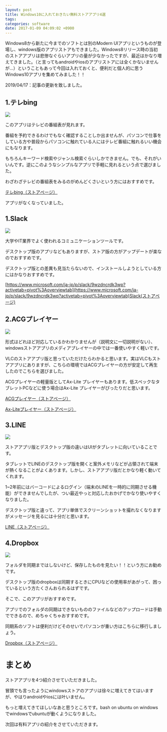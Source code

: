 ```yaml
---
layout: post
title: Windows10に入れておきたい無料ストアアプリ4選
tags:
categories: software
date: 2017-01-09 04:09:02 +0900
---
```


Windows8から新たに今までのソフトとは別のModern UIアプリというものが登場し、windows版のアプリストアもできました。Windows8リリース時の当初のストアアプリは悲惨なぐらいアプリの量が少なかったですが、最近はかなり増えてきました。（と言ってもandroidやiosのアプリストアには全くかないませんが…）ということもあって今回は入れておくと、便利だと個人的に思うWindows10アプリを集めてみました！！

2019/04/17：記事の更新を致しました。

1.テレbing
--------

![](../../../../images/2017/01/windowsstore-テレbing.png)

このアプリはテレビの番組表が見れます。

番組を予約できるわけでもなく確認することしか出ませんが、パソコンで仕事をしている方や普段からパソコンに触れている人にはテレビ番組に触れるいい機会にもなります。

もちろんキーワード検索やジャンル検索ぐらいしかできません。でも、それがいいんです。逆にこのようなシンプルなアプリで手軽に見れるという点で選びました。

わざわざテレビの番組表をみるのがめんどくさいという方にはおすすめです。

[テレbing（ストアページ）](https://www.microsoft.com/ja-jp/store/p/%E3%83%86%E3%83%ACbing/9wzdncrfjbc6)

アプリがなくなっていました。

1.Slack
-------

![](https://yoneyannet.com/wp-content/uploads/2019/04/image.png)

大学やIT業界でよく使われるコミュニケーションツールです。

デスクトップ版のアプリなどもありますが、ストア版の方がアップデートが楽なのでおすすめです。

デスクトップ版との差異も見当たらないので、インストールしようとしている方にはかなりおすすめです。

[https://www.microsoft.com/ja-jp/p/slack/9wzdncrdk3wp?activetab=pivot%3Aoverviewtab](https://www.microsoft.com/ja-jp/p/slack/9wzdncrdk3wp?activetab=pivot%3Aoverviewtab)Slack(ストアページ)

2.ACGプレイヤー
----------

![](../../../../images/2017/01/windowsstore-ACGPlayer.png)

形式はどれほど対応しているかわかりませんが（説明文に一切説明がない）、windowsストアアプリのメディアプレイヤーの中では一番使いやすく軽いです。

VLCのストアアプリ版と思っていただけたらわかると思います。実はVLCもストアアプリにありますが、こちらの環境ではACGプレイヤーの方が安定して再生したのでこちらを選びました。

ACGプレイヤーの軽量版としてAx-Lite プレイヤーもあります。低スペックなタブレットPCなどに使う場合はAx-Lite プレイヤーがぴったりだと思います。

[ACGプレイヤー（ストアページ）](https://www.microsoft.com/ja-jp/store/p/acg-%E3%83%97%E3%83%AC%E3%82%A4%E3%83%A4%E3%83%BC/9nblggh698c7#)

[Ax-Liteプレイヤー（ストアページ）](https://www.microsoft.com/ja-jp/store/p/ax-lite-%E3%83%97%E3%83%AC%E3%82%A4%E3%83%A4%E3%83%BC/9nblggh68jgp)

3.LINE
------

![](../../../../images/2017/01/windowsstore-LINE.png)

ストアアプリ版とデスクトップ版の違いはUIがタブレットに向いていることです。

タブレットでLINEのデスクトップ版を開くと案外メモリなどが占領されて端末が熱くなることがよくあります。しかし、ストアアプリ版だとかなり軽く動いてくれます。

1~2年前にはバーコードによるログイン（端末のLINEを一時的に同期させる機能）ができませんでしたが、つい最近やっと対応したおかげでかなり使いやすくなりました。

デスクトップ版と違って、アプリ単体でスクリーンショットを撮れなくなりますがメッセージを見るには十分だと思います。

[LINE（ストアページ）](https://www.microsoft.com/ja-jp/store/p/line/9wzdncrfj2g6)

4.Dropbox
---------

![](../../../../images/2017/01/windowsstore-dropbox.png)

フォルダを同期まではしないけど、保存したものを見たい！！という方にお勧めです。

デスクトップ版のdropboxは同期するときにCPUなどの使用率があがって、困っているという方たくさんおられるはずです。

そこで、このアプリがおすすめです。

アプリでのフォルダの同期はできないもののファイルなどのアップロードは手動でできるので、めちゃくちゃおすすめです。

同期系のソフトは便利だけどそのせいでパソコンが重い方はこちらに移行しましょう。

[Dropbox（ストアページ）](https://www.microsoft.com/ja-jp/store/p/dropbox/9wzdncrfj0pk)

まとめ
===

ストアアプリを4つ紹介させていただきました。

冒頭でも言ったようにwindowsストアのアプリは徐々に増えてきてはいますが、やはりandroidやiosには叶いません。

もっと増えてきてほしいなあと思うところです。bash on ubuntu on windowsでwindowsでubuntuが動くようになりました。

次回は有料アプリの紹介をさせていただきます。